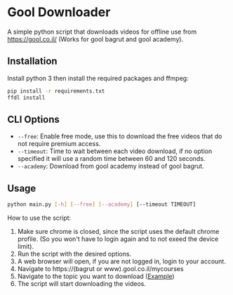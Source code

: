# Gool Downloader

A simple python script that downloads videos for offline use from https://gool.co.il/ (Works for gool bagrut and gool academy).

## Installation


Install python 3 then install the required packages and ffmpeg:
```bash
pip install -r requirements.txt
ffdl install
```
## CLI Options

- `--free`: Enable free mode, use this to download the free videos that do not require premium access.
- `--timeout`: Time to wait between each video download, if no option specified it will use a random time between 60 and 120 seconds.
- `--academy`: Download from gool academy instead of gool bagrut.

## Usage

```bash
python main.py [-h] [--free] [--academy] [--timeout TIMEOUT]
```

How to use the script:

1. Make sure chrome is closed, since the script uses the default chrome profile. (So you won't have to login again and to not exeed the device limit).
2. Run the script with the desired options.
3. A web browser will open, if you are not logged in, login to your account.
4. Navigate to https://(bagrut or www).gool.co.il/mycourses
5. Navigate to the topic you want to download ([Example](https://bagrut.gool.co.il/%D7%91%D7%92%D7%A8%D7%95%D7%AA-%D7%91%D7%A4%D7%99%D7%96%D7%99%D7%A7%D7%94-5-%D7%99%D7%97%D7%99%D7%93%D7%95%D7%AA-%D7%9C%D7%AA%D7%9C%D7%9E%D7%99%D7%93%D7%99-%D7%AA%D7%99%D7%9B%D7%95%D7%9F/%D7%A7%D7%95%D7%A8%D7%A1-%D7%94%D7%9B%D7%A0%D7%94-%D7%9E%D7%9C%D7%90-%D7%9C%D7%91%D7%92%D7%A8%D7%95%D7%AA-%D7%91%D7%A4%D7%99%D7%96%D7%99%D7%A7%D7%94-5-%D7%99%D7%97%D7%99%D7%93%D7%95%D7%AA-/%D7%94%D7%A7%D7%93%D7%9E%D7%94-%D7%9E%D7%AA%D7%9E%D7%98%D7%99%D7%AA-%D7%9C%D7%A7%D7%95%D7%A8%D7%A1#31762))
6. The script will start downloading the videos.
